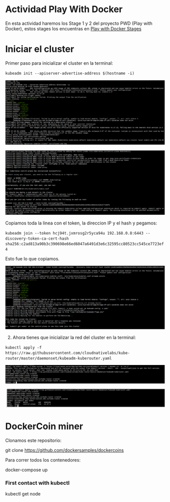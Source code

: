 # Actividad Play With Docker

En esta actividad haremos los Stage 1 y 2 del proyecto PWD (Play with Docker), estos stages los encuentras en [Play with Docker Stages](https://training.play-with-docker.com/)

# Iniciar el cluster

Primer paso para inicializar el cluster en la terminal:

`kubeadm init --apiserver-advertise-address $(hostname -i)`

![](images/first_step.png)

![](images/first_step2.png)

Copiamos toda la linea con el token, la direccion IP y el hash y pegamos:

`kubeadm join --token hcj94t.jxmrosg2r5yca94u 192.168.0.8:6443 --discovery-token-ca-cert-hash sha256:c2ad813a90b3c390698e66ed6047a6491d3e6c32595cc80523cc545ce7723ef4`

Esto fue lo que copiamos.

![](images/adm_token.png)

2. Ahora tienes que inicializar la red del cluster en la terminal: 

`kubectl apply -f https://raw.githubusercontent.com/cloudnativelabs/kube-router/master/daemonset/kubeadm-kuberouter.yaml`

![](images/net_cluster.png)

![](images/net_cluster_sol.png)

# DockerCoin miner

Clonamos este repositorio:

git clone https://github.com/dockersamples/dockercoins

Para correr todos los contenedores:

docker-compose up


### First contact with kubectl

kubectl get node




